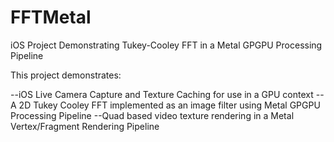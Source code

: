 # FFTMetal
iOS Project Demonstrating Tukey-Cooley FFT in a Metal GPGPU Processing Pipeline

This project demonstrates:

--iOS Live Camera Capture and Texture Caching for use in a GPU context
--A 2D Tukey Cooley FFT implemented as an image filter using Metal GPGPU Processing Pipeline
--Quad based video texture rendering in a Metal Vertex/Fragment Rendering Pipeline
